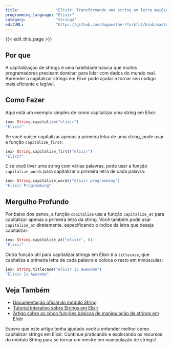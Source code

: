 ```yaml
---
title:                "Elixir: Transformando uma string em letra maiúscula"
programming_language: "Elixir"
category:             "Strings"
editURL:              "https://github.com/dogweather/forkful/blob/master/content/pt/elixir/capitalizing-a-string.md"
---
```


{{< edit_this_page >}}

## Por que
A capitalização de strings é uma habilidade básica que muitos programadores precisam dominar para lidar com dados do mundo real. Aprender a capitalizar strings em Elixir pode ajudar a tornar seu código mais eficiente e legível.

## Como Fazer
Aqui está um exemplo simples de como capitalizar uma string em Elixir:

```Elixir
iex> String.capitalize("elixir")
"Elixir"
```

Se você quiser capitalizar apenas a primeira letra de uma string, pode usar a função `capitalize_first`:

```Elixir
iex> String.capitalize_first("elixir")
"Elixir"
```

E se você tiver uma string com várias palavras, pode usar a função `capitalize_words` para capitalizar a primeira letra de cada palavra:

```Elixir
iex> String.capitalize_words("elixir programming")
"Elixir Programming"
```

## Mergulho Profundo
Por baixo dos panos, a função `capitalize` usa a função `capitalize_at` para capitalizar apenas a primeira letra da string. Você também pode usar `capitalize_at` diretamente, especificando o índice da letra que deseja capitalizar:

```Elixir
iex> String.capitalize_at("elixir", 0)
"Elixir"
```

Outra função útil para capitalizar strings em Elixir é a `titlecase`, que capitaliza a primeira letra de cada palavra e coloca o resto em minúsculas:

```Elixir
iex> String.titlecase("elixir IS awesome")
"Elixir Is Awesome"
```

## Veja Também
- [Documentação oficial do módulo String](https://hexdocs.pm/elixir/String.html)
- [Tutorial Interativo sobre Strings em Elixir](https://elixir-lang.org/getting-started/string-sigils-and-interpolation.html#strings)
- [Artigo sobre as cinco funções básicas de manipulação de strings em Elixir](https://sergiotapia.com/5-string-manipulation-functions-you-should-know-in-elixir/)

Espero que este artigo tenha ajudado você a entender melhor como capitalizar strings em Elixir. Continue praticando e explorando os recursos do módulo String para se tornar um mestre em manipulação de strings!